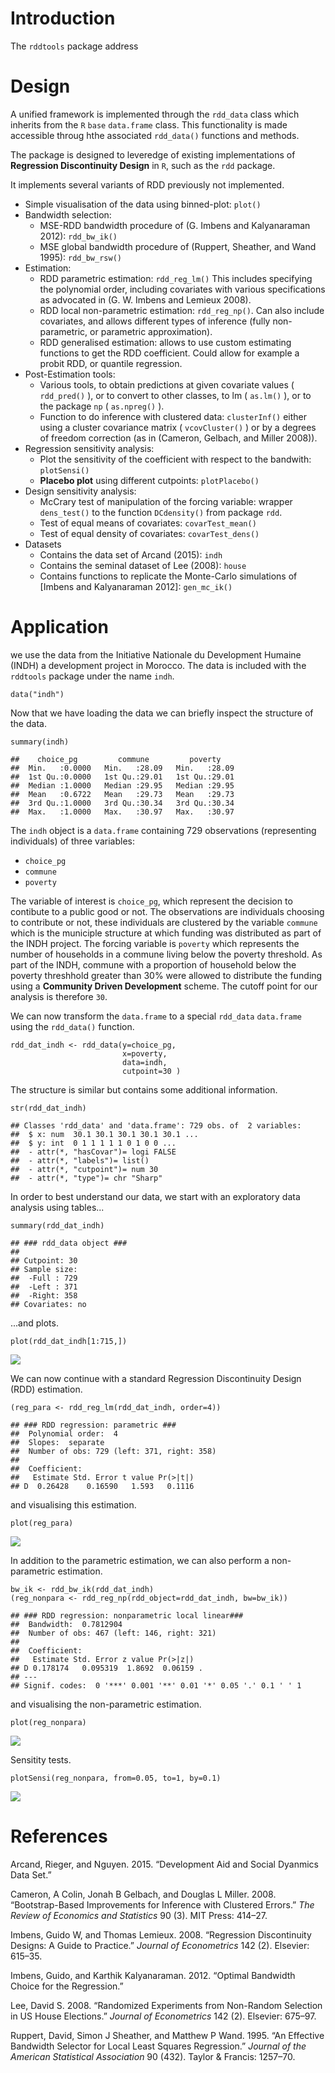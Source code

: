 Introduction
============

The `rddtools` package address

Design
======

A unified framework is implemented through the `rdd_data` class which
inherits from the `R` `base` `data.frame` class. This functionality is
made accessible throug hthe associated `rdd_data()` functions and
methods.

The package is designed to leveredge of existing implementations of
**Regression Discontinuity Design** in `R`, such as the `rdd` package.

It implements several variants of RDD previously not implemented.

-   Simple visualisation of the data using binned-plot: `plot()`
-   Bandwidth selection:
    -   MSE-RDD bandwidth procedure of (G. Imbens and Kalyanaraman
        2012): `rdd_bw_ik()`
    -   MSE global bandwidth procedure of (Ruppert, Sheather, and Wand
        1995): `rdd_bw_rsw()`
-   Estimation:
    -   RDD parametric estimation: `rdd_reg_lm()` This includes
        specifying the polynomial order, including covariates with
        various specifications as advocated in (G. W. Imbens and Lemieux
        2008).
    -   RDD local non-parametric estimation: `rdd_reg_np()`. Can also
        include covariates, and allows different types of inference
        (fully non-parametric, or parametric approximation).
    -   RDD generalised estimation: allows to use custom estimating
        functions to get the RDD coefficient. Could allow for example a
        probit RDD, or quantile regression.
-   Post-Estimation tools:
    -   Various tools, to obtain predictions at given covariate values (
        `rdd_pred()` ), or to convert to other classes, to lm (
        `as.lm()` ), or to the package `np` ( `as.npreg()` ).
    -   Function to do inference with clustered data: `clusterInf()`
        either using a cluster covariance matrix ( `vcovCluster()` ) or
        by a degrees of freedom correction (as in (Cameron, Gelbach, and
        Miller 2008)).
-   Regression sensitivity analysis:
    -   Plot the sensitivity of the coefficient with respect to the
        bandwith: `plotSensi()`
    -   **Placebo plot** using different cutpoints: `plotPlacebo()`
-   Design sensitivity analysis:
    -   McCrary test of manipulation of the forcing variable: wrapper
        `dens_test()` to the function `DCdensity()` from package `rdd`.
    -   Test of equal means of covariates: `covarTest_mean()`
    -   Test of equal density of covariates: `covarTest_dens()`
-   Datasets
    -   Contains the data set of Arcand (2015): `indh`
    -   Contains the seminal dataset of Lee (2008): `house`
    -   Contains functions to replicate the Monte-Carlo simulations of
        [Imbens and Kalyanaraman 2012]: `gen_mc_ik()`

Application
===========

we use the data from the Initiative Nationale du Development Humaine
(INDH) a development project in Morocco. The data is included with the
`rddtools` package under the name `indh`.

    data("indh")

Now that we have loading the data we can briefly inspect the structure
of the data.

    summary(indh)

    ##    choice_pg         commune         poverty     
    ##  Min.   :0.0000   Min.   :28.09   Min.   :28.09  
    ##  1st Qu.:0.0000   1st Qu.:29.01   1st Qu.:29.01  
    ##  Median :1.0000   Median :29.95   Median :29.95  
    ##  Mean   :0.6722   Mean   :29.73   Mean   :29.73  
    ##  3rd Qu.:1.0000   3rd Qu.:30.34   3rd Qu.:30.34  
    ##  Max.   :1.0000   Max.   :30.97   Max.   :30.97

The `indh` object is a `data.frame` containing 729 observations
(representing individuals) of three variables:

-   `choice_pg`
-   `commune`
-   `poverty`

The variable of interest is `choice_pg`, which represent the decision to
contibute to a public good or not. The observations are individuals
choosing to contribute or not, these individuals are clustered by the
variable `commune` which is the municiple structure at which funding was
distributed as part of the INDH project. The forcing variable is
`poverty` which represents the number of households in a commune living
below the poverty threshold. As part of the INDH, commune with a
proportion of household below the poverty threshhold greater than 30%
were allowed to distribute the funding using a **Community Driven
Development** scheme. The cutoff point for our analysis is therefore
`30`.

We can now transform the `data.frame` to a special `rdd_data`
`data.frame` using the `rdd_data()` function.

    rdd_dat_indh <- rdd_data(y=choice_pg,
                             x=poverty,
                             data=indh,
                             cutpoint=30 )

The structure is similar but contains some additional information.

    str(rdd_dat_indh)

    ## Classes 'rdd_data' and 'data.frame': 729 obs. of  2 variables:
    ##  $ x: num  30.1 30.1 30.1 30.1 30.1 ...
    ##  $ y: int  0 1 1 1 1 1 0 1 0 0 ...
    ##  - attr(*, "hasCovar")= logi FALSE
    ##  - attr(*, "labels")= list()
    ##  - attr(*, "cutpoint")= num 30
    ##  - attr(*, "type")= chr "Sharp"

In order to best understand our data, we start with an exploratory data
analysis using tables...

    summary(rdd_dat_indh)

    ## ### rdd_data object ###
    ## 
    ## Cutpoint: 30 
    ## Sample size: 
    ##  -Full : 729 
    ##  -Left : 371 
    ##  -Right: 358
    ## Covariates: no

...and plots.

    plot(rdd_dat_indh[1:715,])

![](README_files/figure-markdown_strict/unnamed-chunk-7-1.png)

We can now continue with a standard Regression Discontinuity Design
(RDD) estimation.

    (reg_para <- rdd_reg_lm(rdd_dat_indh, order=4))

    ## ### RDD regression: parametric ###
    ##  Polynomial order:  4 
    ##  Slopes:  separate 
    ##  Number of obs: 729 (left: 371, right: 358)
    ## 
    ##  Coefficient:
    ##   Estimate Std. Error t value Pr(>|t|)
    ## D  0.26428    0.16590   1.593   0.1116

and visualising this estimation.

    plot(reg_para)

![](README_files/figure-markdown_strict/unnamed-chunk-9-1.png)

In addition to the parametric estimation, we can also perform a
non-parametric estimation.

    bw_ik <- rdd_bw_ik(rdd_dat_indh)
    (reg_nonpara <- rdd_reg_np(rdd_object=rdd_dat_indh, bw=bw_ik))

    ## ### RDD regression: nonparametric local linear###
    ##  Bandwidth:  0.7812904 
    ##  Number of obs: 467 (left: 146, right: 321)
    ## 
    ##  Coefficient:
    ##   Estimate Std. Error z value Pr(>|z|)  
    ## D 0.178174   0.095319  1.8692  0.06159 .
    ## ---
    ## Signif. codes:  0 '***' 0.001 '**' 0.01 '*' 0.05 '.' 0.1 ' ' 1

and visualising the non-parametric estimation.

    plot(reg_nonpara)

![](README_files/figure-markdown_strict/unnamed-chunk-11-1.png)

Sensitity tests.

    plotSensi(reg_nonpara, from=0.05, to=1, by=0.1)

![](README_files/figure-markdown_strict/unnamed-chunk-12-1.png)

References
==========

Arcand, Rieger, and Nguyen. 2015. “Development Aid and Social Dyanmics
Data Set.”

Cameron, A Colin, Jonah B Gelbach, and Douglas L Miller. 2008.
“Bootstrap-Based Improvements for Inference with Clustered Errors.” *The
Review of Economics and Statistics* 90 (3). MIT Press: 414–27.

Imbens, Guido W, and Thomas Lemieux. 2008. “Regression Discontinuity
Designs: A Guide to Practice.” *Journal of Econometrics* 142 (2).
Elsevier: 615–35.

Imbens, Guido, and Karthik Kalyanaraman. 2012. “Optimal Bandwidth Choice
for the Regression.”

Lee, David S. 2008. “Randomized Experiments from Non-Random Selection in
US House Elections.” *Journal of Econometrics* 142 (2). Elsevier:
675–97.

Ruppert, David, Simon J Sheather, and Matthew P Wand. 1995. “An
Effective Bandwidth Selector for Local Least Squares Regression.”
*Journal of the American Statistical Association* 90 (432). Taylor &
Francis: 1257–70.
